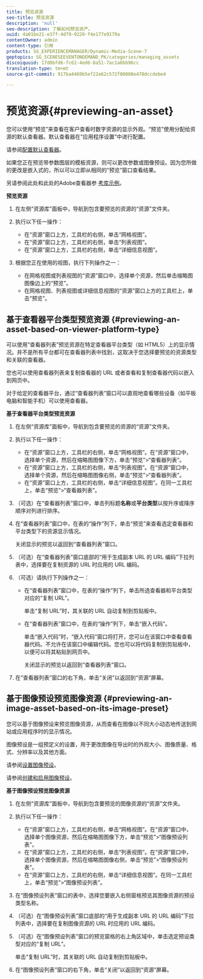 ```yaml
---
title: 预览资源
seo-title: 预览资源
description: 'null'
seo-description: 了解如何预览资产。
uuid: 4a01be21-e37f-4d79-9220-f4e177e9179a
contentOwner: admin
content-type: 引用
products: SG_EXPERIENCEMANAGER/Dynamic-Media-Scene-7
geptopics: SG_SCENESEEVENTONDEMAND_PK/categories/managing_assets
discoiquuid: 17d0bfd6-fc62-4ed6-8a51-7ac1a6bb96cc
translation-type: tm+mt
source-git-commit: 917ba4469b5ef22e62c572f80008e470dccdebe4

---
```



# 预览资源{#previewing-an-asset}

您可以使用“预览”来查看在客户查看时数字资源的显示外观。“预览”使用分配给资源的默认查看器。默认查看器在“应用程序设置”中进行配置。

请参阅[配置默认查看器](application-setup.md#configuring_default_viewers)。

如果您正在预览带参数图层的模板资源，则可以更改参数或图像预设。因为您所做的更改是嵌入式的，所以可以立即从相同的“预览”窗口查看结果。

另请参阅此处和此处的Adobe查看器参 [考库](/help/assets/vlist/vlist.html)[示例](https://landing.adobe.com/en/na/dynamic-media/ctir-2755/live-demos.html)。

**预览资源**

1. 在左侧“资源库”面板中，导航到包含要预览的资源的“资源”文件夹。
1. 执行以下任一操作：

   * 在“资源”窗口上方，工具栏的右侧，单击“网格视图”。
   * 在“资源”窗口上方，工具栏的右侧，单击“列表视图”。
   * 在“资源”窗口上方，工具栏的右侧，单击“详细信息视图”。

1. 根据您正在使用的视图，执行下列操作之一：

   * 在网格视图或列表视图的“资源”窗口中，选择单个资源，然后单击缩略图图像边上的“预览”。
   * 在网格视图、列表视图或详细信息视图的“资源”窗口上方的工具栏上，单击“预览”。

## 基于查看器平台类型预览资源 {#previewing-an-asset-based-on-viewer-platform-type}

可以使用“查看器列表”预览资源在特定查看器平台类型（如 HTML5）上的显示情况。并不是所有平台都可在查看器列表中找到，这取决于您选择要预览的资源类型和关联的查看器。

您也可以使用查看器列表来复制查看器的 URL 或者查看和复制查看器代码以嵌入到网页中。

对于给定的查看器平台，通过“查看器列表”窗口可以直观地查看哪些设备（如平板电脑和智能手机）可以使用查看器。

**基于查看器平台类型预览资源**

1. 在左侧“资源库”面板中，导航到包含要预览的资源的“资源”文件夹。
1. 执行以下任一操作：

   * 在“资源”窗口上方，工具栏的右侧，单击“网格视图”。在“资源”窗口中，选择单个资源，然后在缩略图图像下方，单击“预览”&gt;“查看器列表”。
   * 在“资源”窗口上方，工具栏的右侧，单击“列表视图”。在“资源”窗口中，选择单个资源，然后在缩略图图像右侧，单击“预览”&gt;“查看器列表”。
   * 在“资源”窗口上方，工具栏的右侧，单击“详细信息视图”。在同一工具栏上，单击“预览”&gt;“查看器列表”。

1. （可选）在“查看器列表”窗口中，单击列标题&#x200B;**名称**&#x200B;或&#x200B;**平台类型**&#x200B;以按升序或降序顺序对列进行排序。
1. 在“查看器列表”窗口中，在表的“操作”列下，单击“预览”来查看选定查看器和平台类型下的资源显示情况。

   关闭显示的预览以返回到“查看器列表”窗口。

1. （可选）在“查看器列表”窗口底部的“用于生成副本 URL 的 URL 编码”下拉列表中，选择要在复制资源的 URL 时应用的 URL 编码。
1. （可选）请执行下列操作之一：

   * 在“查看器列表”窗口中，在表的“操作”列下，单击所选查看器和平台类型对应的“复制 URL”。

      单击“复制 URL”时，其关联的 URL 自动复制到剪贴板中。

   * 在“查看器列表”窗口中，在表的“操作”列下，单击“嵌入代码”。

      单击“嵌入代码”时，“嵌入代码”窗口将打开，您可以在该窗口中查看查看器代码。不允许在该窗口中编辑代码。您也可以将代码复制到剪贴板中，以便可以将其粘贴到网页中。

      关闭显示的预览以返回到“查看器列表”窗口。

1. 在“查看器列表”窗口的右下角，单击“关闭”以返回到“资源”屏幕。

## 基于图像预设预览图像资源 {#previewing-an-image-asset-based-on-its-image-preset}

您可以基于图像预设来预览图像资源，从而查看在图像以不同大小动态地传送到网站或应用程序时的显示情况。

图像预设是一组预定义的设置，用于更改图像在导出时的外观大小、图像质量、格式、分辨率以及其他方面。

请参阅[设置图像预设](setting-image-presets.md#setting_up_image_presets)。

请参阅[创建和启用图像预设](creating-enabling-image-presets.md#creating_and_enabling_image_presets)。

**基于图像预设预览图像资源**

1. 在左侧“资源库”面板中，导航到包含要预览的图像资源的“资源”文件夹。
1. 执行以下任一操作：

   * 在“资源”窗口上方，工具栏的右侧，单击“网格视图”。在“资源”窗口中，选择单个图像资源，然后在缩略图图像下方，单击“预览”&gt;“图像预设列表”。
   * 在“资源”窗口上方，工具栏的右侧，单击“列表视图”。在“资源”窗口中，选择单个图像资源，然后在缩略图图像右侧，单击“预览”&gt;“图像预设列表”。
   * 在“资源”窗口上方，工具栏的右侧，单击“详细信息视图”。在同一工具栏上，单击“预览”&gt;“图像预设列表”。

1. 在“图像预设列表”窗口的表中，选择您要嵌入右侧窗格预览其图像资源的预设类型名称。
1. （可选）在“图像预设列表”窗口底部的“用于生成副本 URL 的 URL 编码”下拉列表中，选择要在复制图像资源的 URL 时应用的 URL 编码。
1. （可选）在“图像预设列表”窗口的预览窗格的右上角区域中，单击选定预设类型对应的“复制 URL”。

   单击“复制 URL”时，其关联的 URL 自动复制到剪贴板中。

1. 在“图像预设列表”窗口的右下角，单击“关闭”以返回到“资源”屏幕。

